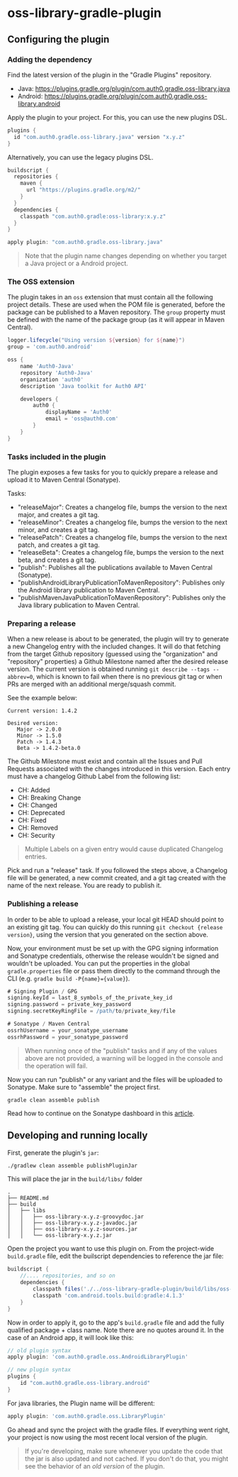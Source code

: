 # oss-library-gradle-plugin

## Configuring the plugin

### Adding the dependency
Find the latest version of the plugin in the "Gradle Plugins" repository.
- Java: https://plugins.gradle.org/plugin/com.auth0.gradle.oss-library.java
- Android: https://plugins.gradle.org/plugin/com.auth0.gradle.oss-library.android


Apply the plugin to your project. For this, you can use the new plugins DSL.

```groovy
plugins {
  id "com.auth0.gradle.oss-library.java" version "x.y.z"
}
```

Alternatively, you can use the legacy plugins DSL. 

```groovy
buildscript {
  repositories {
    maven {
      url "https://plugins.gradle.org/m2/"
    }
  }
  dependencies {
    classpath "com.auth0.gradle:oss-library:x.y.z"
  }
}

apply plugin: "com.auth0.gradle.oss-library.java"
```

> Note that the plugin name changes depending on whether you target a Java project or a Android project.


### The OSS extension

The plugin takes in an `oss` extension that must contain all the following project details. These are used when the POM file is generated, before the package can be published to a Maven repository. The `group` property must be defined with the name of the package group (as it will appear in Maven Central).

```groovy
logger.lifecycle("Using version ${version} for ${name}")
group = 'com.auth0.android'

oss {
    name 'Auth0-Java'
    repository 'Auth0-Java'
    organization 'auth0'
    description 'Java toolkit for Auth0 API'

    developers {
        auth0 {
            displayName = 'Auth0'
            email = 'oss@auth0.com'
        }
    }
}
```  

### Tasks included in the plugin

The plugin exposes a few tasks for you to quickly prepare a release and upload it to Maven Central (Sonatype).

Tasks:
- "releaseMajor": Creates a changelog file, bumps the version to the next major, and creates a git tag.
- "releaseMinor": Creates a changelog file, bumps the version to the next minor, and creates a git tag.
- "releasePatch": Creates a changelog file, bumps the version to the next patch, and creates a git tag.
- "releaseBeta": Creates a changelog file, bumps the version to the next beta, and creates a git tag.
- "publish": Publishes all the publications available to Maven Central (Sonatype). 
- "publishAndroidLibraryPublicationToMavenRepository": Publishes only the Android library publication to Maven Central.
- "publishMavenJavaPublicationToMavenRepository": Publishes only the Java library publication to Maven Central.


### Preparing a release

When a new release is about to be generated, the plugin will try to generate a new Changelog entry with the included changes. It will do that fetching from the target Github repository (guessed using the "organization" and "repository" properties) a Github Milestone named after the desired release version. The current version is obtained running `git describe --tags --abbrev=0`, which is known to fail when there is no previous git tag or when PRs are merged with an additional merge/squash commit.  


See the example below:

```
Current version: 1.4.2

Desired version:
   Major -> 2.0.0
   Minor -> 1.5.0
   Patch -> 1.4.3
   Beta -> 1.4.2-beta.0 
```

The Github Milestone must exist and contain all the Issues and Pull Requests associated with the changes introduced in this version. Each entry must have a changelog Github Label from the following list:
- CH: Added
- CH: Breaking Change
- CH: Changed
- CH: Deprecated
- CH: Fixed
- CH: Removed
- CH: Security

> Multiple Labels on a given entry would cause duplicated Changelog entries.

Pick and run a "release" task. If you followed the steps above, a Changelog file will be generated, a new commit created, and a git tag created with the name of the next release. You are ready to publish it.


### Publishing a release 

In order to be able to upload a release, your local git HEAD should point to an existing git tag. You can quickly do this running `git checkout {release version}`, using the version that you generated on the section above.

Now, your environment must be set up with the GPG signing information and Sonatype credentials, otherwise the release wouldn't be signed and wouldn't be uploaded. You can put the properties in the global `gradle.properties` file or pass them directly to the command through the CLI (e.g. `gradle build -P{name}={value}`).

```groovy
# Signing Plugin / GPG
signing.keyId = last_8_symbols_of_the_private_key_id
signing.password = private_key_password
signing.secretKeyRingFile = /path/to/private_key/file

# Sonatype / Maven Central
ossrhUsername = your_sonatype_username
ossrhPassword = your_sonatype_password
```

> When running once of the "publish" tasks and if any of the values above are not provided, a warning will be logged in the console and the operation will fail.

Now you can run "publish" or any variant and the files will be uploaded to Sonatype. Make sure to "assemble" the project first. 

```
gradle clean assemble publish
```


Read how to continue on the Sonatype dashboard in this [article](https://central.sonatype.org/pages/ossrh-guide.html).

## Developing and running locally

First, generate the plugin's `jar`:

```sh
./gradlew clean assemble publishPluginJar
```

This will place the jar in the `build/libs/` folder

```
.
├── README.md
├── build
│   ├── libs
│   │   ├── oss-library-x.y.z-groovydoc.jar
│   │   ├── oss-library-x.y.z-javadoc.jar
│   │   ├── oss-library-x.y.z-sources.jar
│   │   └── oss-library-x.y.z.jar
```

Open the project you want to use this plugin on. From the project-wide `build.gradle` file, edit the builscript dependencies to reference the jar file:

```groovy
buildscript {
    //.... repositories, and so on
    dependencies {
        classpath files('./../oss-library-gradle-plugin/build/libs/oss-library-x.y.z.jar')
        classpath 'com.android.tools.build:gradle:4.1.3'
    }
}
```

Now in order to apply it, go to the app's `build.gradle` file and add the fully qualified package + class name. Note there are no quotes around it. In the case of an Android app, it will look like this:

```groovy
// old plugin syntax
apply plugin: 'com.auth0.gradle.oss.AndroidLibraryPlugin'

// new plugin syntax
plugins {
    id "com.auth0.gradle.oss-library.android"
}
```

For java libraries, the Plugin name will be different:

```groovy
apply plugin: 'com.auth0.gradle.oss.LibraryPlugin'
```

Go ahead and sync the project with the gradle files. If everything went right, your project is now using the most recent local version of the plugin. 

> If you're developing, make sure whenever you update the code that the jar is also updated and not cached. If you don't do that, you might see the behavior of an _old version_ of the plugin.